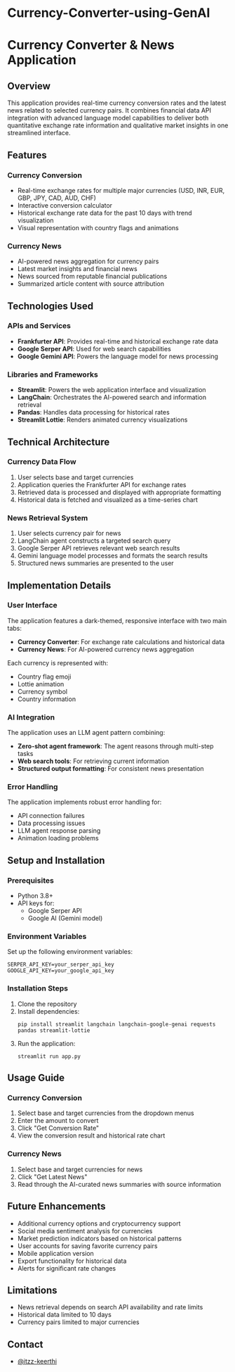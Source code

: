 # Currency-Converter-using-GenAI

# Currency Converter & News Application

## Overview
This application provides real-time currency conversion rates and the latest news related to selected currency pairs. It combines financial data API integration with advanced language model capabilities to deliver both quantitative exchange rate information and qualitative market insights in one streamlined interface.

## Features

### Currency Conversion
- Real-time exchange rates for multiple major currencies (USD, INR, EUR, GBP, JPY, CAD, AUD, CHF)
- Interactive conversion calculator
- Historical exchange rate data for the past 10 days with trend visualization
- Visual representation with country flags and animations

### Currency News
- AI-powered news aggregation for currency pairs
- Latest market insights and financial news
- News sourced from reputable financial publications
- Summarized article content with source attribution

## Technologies Used

### APIs and Services
- **Frankfurter API**: Provides real-time and historical exchange rate data
- **Google Serper API**: Used for web search capabilities
- **Google Gemini API**: Powers the language model for news processing

### Libraries and Frameworks
- **Streamlit**: Powers the web application interface and visualization
- **LangChain**: Orchestrates the AI-powered search and information retrieval
- **Pandas**: Handles data processing for historical rates
- **Streamlit Lottie**: Renders animated currency visualizations

## Technical Architecture

### Currency Data Flow
1. User selects base and target currencies
2. Application queries the Frankfurter API for exchange rates
3. Retrieved data is processed and displayed with appropriate formatting
4. Historical data is fetched and visualized as a time-series chart

### News Retrieval System
1. User selects currency pair for news
2. LangChain agent constructs a targeted search query
3. Google Serper API retrieves relevant web search results
4. Gemini language model processes and formats the search results
5. Structured news summaries are presented to the user

## Implementation Details

### User Interface
The application features a dark-themed, responsive interface with two main tabs:
- **Currency Converter**: For exchange rate calculations and historical data
- **Currency News**: For AI-powered currency news aggregation

Each currency is represented with:
- Country flag emoji
- Lottie animation
- Currency symbol
- Country information

### AI Integration
The application uses an LLM agent pattern combining:
- **Zero-shot agent framework**: The agent reasons through multi-step tasks
- **Web search tools**: For retrieving current information
- **Structured output formatting**: For consistent news presentation

### Error Handling
The application implements robust error handling for:
- API connection failures
- Data processing issues
- LLM agent response parsing
- Animation loading problems

## Setup and Installation

### Prerequisites
- Python 3.8+
- API keys for:
  - Google Serper API
  - Google AI (Gemini model)

### Environment Variables
Set up the following environment variables:
```
SERPER_API_KEY=your_serper_api_key
GOOGLE_API_KEY=your_google_api_key
```

### Installation Steps
1. Clone the repository
2. Install dependencies:
   ```
   pip install streamlit langchain langchain-google-genai requests pandas streamlit-lottie
   ```
3. Run the application:
   ```
   streamlit run app.py
   ```

## Usage Guide

### Currency Conversion
1. Select base and target currencies from the dropdown menus
2. Enter the amount to convert
3. Click "Get Conversion Rate"
4. View the conversion result and historical rate chart

### Currency News
1. Select base and target currencies for news
2. Click "Get Latest News"
3. Read through the AI-curated news summaries with source information

## Future Enhancements
- Additional currency options and cryptocurrency support
- Social media sentiment analysis for currencies
- Market prediction indicators based on historical patterns
- User accounts for saving favorite currency pairs
- Mobile application version
- Export functionality for historical data
- Alerts for significant rate changes

## Limitations
- News retrieval depends on search API availability and rate limits
- Historical data limited to 10 days
- Currency pairs limited to major currencies

## Contact
- [@itzz-keerthi](https://github.com/itzz-keerthi)
